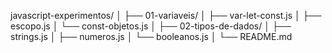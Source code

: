 javascript-experimentos/
│
├── 01-variaveis/
│   ├── var-let-const.js
│   ├── escopo.js
│   └── const-objetos.js
│
├── 02-tipos-de-dados/
│   ├── strings.js
│   ├── numeros.js
│   └── booleanos.js
│
└── README.md
